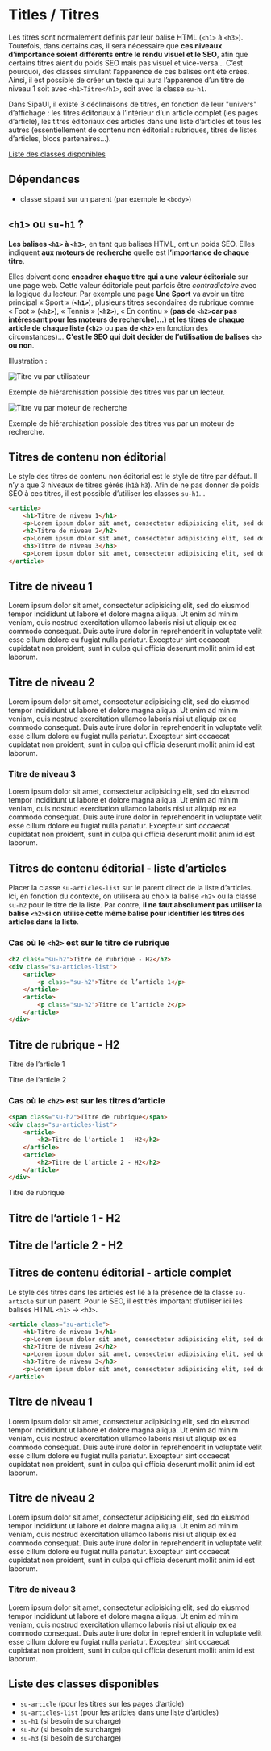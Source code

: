 # Titles / Titres

Les titres sont normalement définis par leur balise HTML (`<h1>` à `<h3>`). Toutefois, dans certains cas, il sera nécessaire que **ces niveaux d’importance soient différents entre le rendu visuel et le SEO**, afin que certains titres aient du poids SEO mais pas visuel et vice-versa… C’est pourquoi, des classes simulant l’apparence de ces balises ont été crées. Ainsi, il est possible de créer un texte qui aura l’apparence d’un titre de niveau 1 soit avec `<h1>Titre</h1>`, soit avec la classe `su-h1`.

Dans SipaUI, il existe 3 déclinaisons de titres, en fonction de leur "univers" d’affichage&nbsp;: les titres éditoriaux à l’intérieur d’un article complet (les pages d’article), les titres éditoriaux des articles dans une liste d’articles et tous les autres (essentiellement de contenu non éditorial&nbsp;: rubriques, titres de listes d’articles, blocs partenaires…).

<a href="#liste-classes" target="_self" class="link-button">Liste des classes disponibles</a>


<div class="dependances">
																							
## Dépendances
- classe `sipaui` sur un parent (par exemple le `<body>`)

</div>

<!------------------–------------------–------------------–------------------–------------------–------------------–------------------–------------------–------------------– -->

## `<h1>` ou `su-h1` ?

**Les balises `<h1>` à `<h3>`**, en tant que balises HTML, ont un poids SEO. Elles indiquent **aux moteurs de recherche** quelle est **l’importance de chaque titre**.

Elles doivent donc **encadrer chaque titre qui a une valeur éditoriale** sur une page web. Cette valeur éditoriale peut parfois être *contradictoire* avec la logique du lecteur. Par exemple une page **Une Sport** va avoir un titre principal «&nbsp;Sport&nbsp;» (**`<h1>`**), plusieurs titres secondaires de rubrique comme «&nbsp;Foot&nbsp;» (**`<h2>`**), «&nbsp;Tennis&nbsp;» (**`<h2>`**), «&nbsp;En continu&nbsp;» (**pas de `<h2>`**car pas intéressant pour les moteurs de recherche)…) et les titres de chaque article de chaque liste (**`<h2>`** ou **pas de `<h2>`** en fonction des circonstances)… **C'est le SEO qui doit décider de l’utilisation de balises `<h>` ou non**.

Illustration&nbsp;:

<div class="flex">
 <div>
 
![Titre vu par utilisateur](components/COMPONENTS/Text/Titles/design/titraille__utilisateur.png)
<p class="legende">Exemple de hiérarchisation possible des titres vus par un lecteur.</p>

 </div>
 
 <div>

![Titre vu par moteur de recherche](components/COMPONENTS/Text/Titles/design/titraille__robot.png)
<p class="legende">Exemple de hiérarchisation possible des titres vus par un moteur de recherche.</p>

 </div>
</div>


## Titres de contenu non éditorial

Le style des titres de contenu non éditorial est le style de titre par défaut. Il n’y a que 3 niveaux de titres gérés (`h1`à `h3`). Afin de ne pas donner de poids SEO à ces titres, il est possible d’utiliser les classes `su-h1`…

```html
<article>
    <h1>Titre de niveau 1</h1>
    <p>Lorem ipsum dolor sit amet, consectetur adipisicing elit, sed do eiusmod tempor incididunt ut labore et dolore magna aliqua. Ut enim ad minim veniam, quis nostrud exercitation ullamco laboris nisi ut aliquip ex ea commodo consequat. Duis aute irure dolor in reprehenderit in voluptate velit esse cillum dolore eu fugiat nulla pariatur. Excepteur sint occaecat cupidatat non proident, sunt in culpa qui officia deserunt mollit anim id est laborum.</p>
    <h2>Titre de niveau 2</h2>
    <p>Lorem ipsum dolor sit amet, consectetur adipisicing elit, sed do eiusmod tempor incididunt ut labore et dolore magna aliqua. Ut enim ad minim veniam, quis nostrud exercitation ullamco laboris nisi ut aliquip ex ea commodo consequat. Duis aute irure dolor in reprehenderit in voluptate velit esse cillum dolore eu fugiat nulla pariatur. Excepteur sint occaecat cupidatat non proident, sunt in culpa qui officia deserunt mollit anim id est laborum.</p>
    <h3>Titre de niveau 3</h3>
    <p>Lorem ipsum dolor sit amet, consectetur adipisicing elit, sed do eiusmod tempor incididunt ut labore et dolore magna aliqua. Ut enim ad minim veniam, quis nostrud exercitation ullamco laboris nisi ut aliquip ex ea commodo consequat. Duis aute irure dolor in reprehenderit in voluptate velit esse cillum dolore eu fugiat nulla pariatur. Excepteur sint occaecat cupidatat non proident, sunt in culpa qui officia deserunt mollit anim id est laborum.</p>
</article>
```

<div class="sipaui">
	<article>
	    <h1 class="su-h1">Titre de niveau 1</h1>
	    <p class="su-text-standard">Lorem ipsum dolor sit amet, consectetur adipisicing elit, sed do eiusmod tempor incididunt ut labore et dolore magna aliqua. Ut enim ad minim veniam, quis nostrud exercitation ullamco laboris nisi ut aliquip ex ea commodo consequat. Duis aute irure dolor in reprehenderit in voluptate velit esse cillum dolore eu fugiat nulla pariatur. Excepteur sint occaecat cupidatat non proident, sunt in culpa qui officia deserunt mollit anim id est laborum.</p>
	    <h2 class="su-h2">Titre de niveau 2</h2>
		<p>Lorem ipsum dolor sit amet, consectetur adipisicing elit, sed do eiusmod tempor incididunt ut labore et dolore magna aliqua. Ut enim ad minim veniam, quis nostrud exercitation ullamco laboris nisi ut aliquip ex ea commodo consequat. Duis aute irure dolor in reprehenderit in voluptate velit esse cillum dolore eu fugiat nulla pariatur. Excepteur sint occaecat cupidatat non proident, sunt in culpa qui officia deserunt mollit anim id est laborum.</p>
	    <h3 class="su-h3">Titre de niveau 3</h3>
	    <p>Lorem ipsum dolor sit amet, consectetur adipisicing elit, sed do eiusmod tempor incididunt ut labore et dolore magna aliqua. Ut enim ad minim veniam, quis nostrud exercitation ullamco laboris nisi ut aliquip ex ea commodo consequat. Duis aute irure dolor in reprehenderit in voluptate velit esse cillum dolore eu fugiat nulla pariatur. Excepteur sint occaecat cupidatat non proident, sunt in culpa qui officia deserunt mollit anim id est laborum.</p>
	</article>
</div>


<!------------------–------------------–------------------–------------------–------------------–------------------–------------------–------------------–------------------– -->


## Titres de contenu éditorial - liste d’articles

Placer la classe `su-articles-list` sur le parent direct de la liste d’articles. Ici, en fonction du contexte, on utilisera au choix la balise `<h2>` ou la classe `su-h2` pour le titre de la liste. Par contre, **il ne faut absolument pas utiliser la balise `<h2>`si on utilise cette même balise pour identifier les titres des articles dans la liste**.

### Cas où le `<h2>` est sur le titre de rubrique

```html
<h2 class="su-h2">Titre de rubrique - H2</h2>
<div class="su-articles-list">
	<article>
    	<p class="su-h2">Titre de l’article 1</p>
	</article>
	<article>
    	<p class="su-h2">Titre de l’article 2</p>
    </article>
</div>
```

<div class="sipaui">
    <h2 class="su-h2">Titre de rubrique - H2</h2>
    <div class="su-articles-list">
    	<article>
	    	<p class="su-h2">Titre de l’article 1</p>
    	</article>
    	<article>
	    	<p class="su-h2">Titre de l’article 2</p>
	    </article>
    </div>
</div>

### Cas où le `<h2>` est sur les titres d’article

```html
<span class="su-h2">Titre de rubrique</span>
<div class="su-articles-list">
	<article>
    	<h2>Titre de l’article 1 - H2</h2>
	</article>
	<article>
    	<h2>Titre de l’article 2 - H2</h2>
    </article>
</div>
```

<div class="sipaui">
    <span class="su-h2">Titre de rubrique</span>
    <div class="su-articles-list">
    	<article>
	    	<h2>Titre de l’article 1 - H2</h2>
    	</article>
    	<article>
	    	<h2>Titre de l’article 2 - H2</h2>
	    </article>
    </div>
</div>

<!------------------–------------------–------------------–------------------–------------------–------------------–------------------–------------------–------------------– -->


## Titres de contenu éditorial - article complet

Le style des titres dans les articles est lié à la présence de la classe `su-article` sur un parent. Pour le SEO, il est très important d’utiliser ici les balises HTML `<h1>`&nbsp;->&nbsp;`<h3>`.

```html
<article class="su-article">
    <h1>Titre de niveau 1</h1>
    <p>Lorem ipsum dolor sit amet, consectetur adipisicing elit, sed do eiusmod tempor incididunt ut labore et dolore magna aliqua. Ut enim ad minim veniam, quis nostrud exercitation ullamco laboris nisi ut aliquip ex ea commodo consequat. Duis aute irure dolor in reprehenderit in voluptate velit esse cillum dolore eu fugiat nulla pariatur. Excepteur sint occaecat cupidatat non proident, sunt in culpa qui officia deserunt mollit anim id est laborum.</p>
    <h2>Titre de niveau 2</h2>
    <p>Lorem ipsum dolor sit amet, consectetur adipisicing elit, sed do eiusmod tempor incididunt ut labore et dolore magna aliqua. Ut enim ad minim veniam, quis nostrud exercitation ullamco laboris nisi ut aliquip ex ea commodo consequat. Duis aute irure dolor in reprehenderit in voluptate velit esse cillum dolore eu fugiat nulla pariatur. Excepteur sint occaecat cupidatat non proident, sunt in culpa qui officia deserunt mollit anim id est laborum.</p>
    <h3>Titre de niveau 3</h3>
    <p>Lorem ipsum dolor sit amet, consectetur adipisicing elit, sed do eiusmod tempor incididunt ut labore et dolore magna aliqua. Ut enim ad minim veniam, quis nostrud exercitation ullamco laboris nisi ut aliquip ex ea commodo consequat. Duis aute irure dolor in reprehenderit in voluptate velit esse cillum dolore eu fugiat nulla pariatur. Excepteur sint occaecat cupidatat non proident, sunt in culpa qui officia deserunt mollit anim id est laborum.</p>
</article>
```

<div class="sipaui">
	<article class="su-article">
	    <h1>Titre de niveau 1</h1>
	    <p>Lorem ipsum dolor sit amet, consectetur adipisicing elit, sed do eiusmod tempor incididunt ut labore et dolore magna aliqua. Ut enim ad minim veniam, quis nostrud exercitation ullamco laboris nisi ut aliquip ex ea commodo consequat. Duis aute irure dolor in reprehenderit in voluptate velit esse cillum dolore eu fugiat nulla pariatur. Excepteur sint occaecat cupidatat non proident, sunt in culpa qui officia deserunt mollit anim id est laborum.</p>
	    <h2>Titre de niveau 2</h2>
		<p>Lorem ipsum dolor sit amet, consectetur adipisicing elit, sed do eiusmod tempor incididunt ut labore et dolore magna aliqua. Ut enim ad minim veniam, quis nostrud exercitation ullamco laboris nisi ut aliquip ex ea commodo consequat. Duis aute irure dolor in reprehenderit in voluptate velit esse cillum dolore eu fugiat nulla pariatur. Excepteur sint occaecat cupidatat non proident, sunt in culpa qui officia deserunt mollit anim id est laborum.</p>
		<h3>Titre de niveau 3</h3>
		<p>Lorem ipsum dolor sit amet, consectetur adipisicing elit, sed do eiusmod tempor incididunt ut labore et dolore magna aliqua. Ut enim ad minim veniam, quis nostrud exercitation ullamco laboris nisi ut aliquip ex ea commodo consequat. Duis aute irure dolor in reprehenderit in voluptate velit esse cillum dolore eu fugiat nulla pariatur. Excepteur sint occaecat cupidatat non proident, sunt in culpa qui officia deserunt mollit anim id est laborum.</p>
	</article>
</div>


<div id="liste-classes" class="control-titres">

## Liste des classes disponibles
- `su-article` (pour les titres sur les pages d’article)
- `su-articles-list` (pour les articles dans une liste d’articles)
- `su-h1` (si besoin de surcharge)
- `su-h2` (si besoin de surcharge)
- `su-h3` (si besoin de surcharge)

</div>
